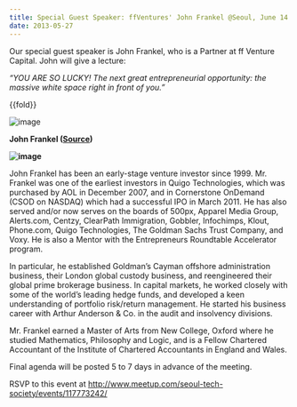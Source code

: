 ```yaml
---
title: Special Guest Speaker: ffVentures' John Frankel @Seoul, June 14
date: 2013-05-27
---
```

Our special guest speaker is John Frankel, who is a Partner at ff
Venture Capital. John will give a lecture:

*“YOU ARE SO LUCKY! The next great entrepreneurial opportunity: the
massive white space right in front of you.”*

{{fold}}

![image]({{images}}/frankel-poster.png)

**John Frankel ([Source](http://ffvc.com/team/john-frankel/))**

**![image]({{images}}/frankel-photo.jpg)**

John Frankel has been an early-stage venture investor since 1999. Mr.
Frankel was one of the earliest investors in Quigo Technologies, which
was purchased by AOL in December 2007, and in Cornerstone OnDemand (CSOD
on NASDAQ) which had a successful IPO in March 2011. He has also served
and/or now serves on the boards of 500px, Apparel Media Group,
Alerts.com, Centzy, ClearPath Immigration, Gobbler, Infochimps, Klout,
Phone.com, Quigo Technologies, The Goldman Sachs Trust Company, and
Voxy. He is also a Mentor with the Entrepreneurs Roundtable Accelerator
program.

In particular, he established Goldman’s Cayman offshore administration
business, their London global custody business, and reengineered their
global prime brokerage business. In capital markets, he worked closely
with some of the world’s leading hedge funds, and developed a keen
understanding of portfolio risk/return management. He started his
business career with Arthur Anderson & Co. in the audit and insolvency
divisions.

Mr. Frankel earned a Master of Arts from New College, Oxford where he
studied Mathematics, Philosophy and Logic, and is a Fellow Chartered
Accountant of the Institute of Chartered Accountants in England and
Wales.

Final agenda will be posted 5 to 7 days in advance of the meeting.

RSVP to this event
at [](http://www.meetup.com/seoul-tech-society/events/117773242/)<http://www.meetup.com/seoul-tech-society/events/117773242/>



